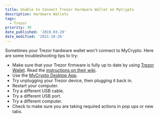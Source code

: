 ```yaml
---
title: Unable to Connect Trezor Hardware Wallet on MyCrypto
description: Hardware Wallets
tags:
  - Trezor
priority: 30
date_published: '2019-03-29'
date_modified: '2021-10-26'
---
```


Sometimes your Trezor hardware wallet won't connect to MyCrypto. Here are some troubleshooting tips to try:

- Make sure that your Trezor firmware is fully up to date by using [Trezor Wallet](https://trezor.io/start/). Read the [instructions on their wiki](https://wiki.trezor.io/User_manual:Updating_the_Trezor_device_firmware).
- Use the [MyCrypto Desktop App](https://download.mycrypto.com/).
- Try unplugging your Trezor device, then plugging it back in.
- Restart your computer.
- Try a different USB cable.
- Try a different USB port.
- Try a different computer.
- Check to make sure you are taking required actions in pop ups or new tabs.
